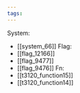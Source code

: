 ```yaml
---
tags:
---
```

System:
- [[system_66]]
Flag:
- [[flag_12166]]
- [[flag_9477]]
- [[flag_9476]]
Fn:
- [[t3120_function15]]
- [[t3120_function14]]
